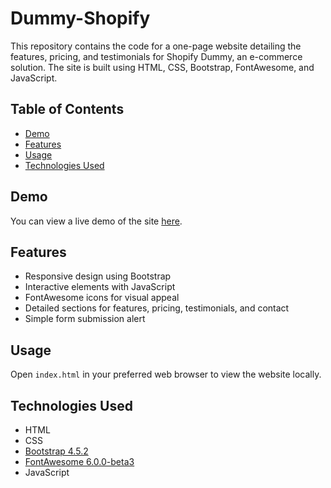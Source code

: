 # Dummy-Shopify


This repository contains the code for a one-page website detailing the features, pricing, and testimonials for Shopify Dummy, an e-commerce solution. The site is built using HTML, CSS, Bootstrap, FontAwesome, and JavaScript.

## Table of Contents

- [Demo](#demo)
- [Features](#features)
- [Usage](#usage)
- [Technologies Used](#technologies-used)


## Demo

You can view a live demo of the site [here](#).

## Features

- Responsive design using Bootstrap
- Interactive elements with JavaScript
- FontAwesome icons for visual appeal
- Detailed sections for features, pricing, testimonials, and contact
- Simple form submission alert


## Usage

Open `index.html` in your preferred web browser to view the website locally.

## Technologies Used

- HTML
- CSS
- [Bootstrap 4.5.2](https://getbootstrap.com/)
- [FontAwesome 6.0.0-beta3](https://fontawesome.com/)
- JavaScript
